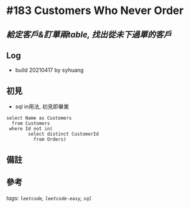 # \#183 Customers Who Never Order
## *給定客戶&訂單兩table, 找出從未下過單的客戶*
## Log
 - build 20210417 by syhuang

## 初見
 - sql in用法, 初見即畢業
```sql=
select Name as Customers
  from Customers
 where Id not in(
        select distinct CustomerId
          from Orders)
```
## 備註
## 參考
###### tags: `leetcode`, `leetcode-easy`, `sql`